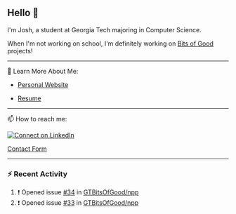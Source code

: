 ## Hello 👋

I'm Josh, a student at Georgia Tech majoring in Computer Science.

When I'm not working on school, I'm definitely working on [Bits of Good](https://bitsofgood.org) projects!

---

📖 Learn More About Me:

* [Personal Website](https://mcfarl.in)

* [Resume](https://www.dropbox.com/s/xak4fdv0h2ghhhy/JoshuaMcFarlin_Resume.pdf?dl=0)

---

📫 How to reach me:

[![Connect on LinkedIn](https://img.shields.io/badge/--linkedin?label=LinkedIn&logo=LinkedIn&style=social)](https://www.linkedin.com/in/joshmcfarlin)

[Contact Form](https://mcfarl.in/contact)

---

### :zap: Recent Activity

<!--START_SECTION:activity-->
1. ❗️ Opened issue [#34](https://github.com/GTBitsOfGood/npp/issues/34) in [GTBitsOfGood/npp](https://github.com/GTBitsOfGood/npp)
2. ❗️ Opened issue [#33](https://github.com/GTBitsOfGood/npp/issues/33) in [GTBitsOfGood/npp](https://github.com/GTBitsOfGood/npp)
<!--END_SECTION:activity-->
